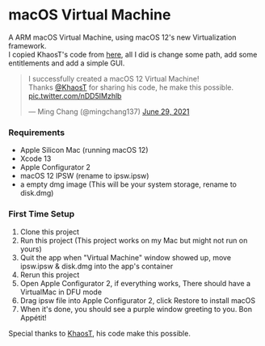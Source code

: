 # macOS Virtual Machine
A ARM macOS Virtual Machine, using macOS 12's new Virtualization framework.  
I copied KhaosT's code from [here](https://gist.github.com/KhaosT/fb0499130bbfcb5754d2174e78cb68b9), all I did is change some path, add some entitlements and add a simple GUI. 

<blockquote class="twitter-tweet"><p lang="en" dir="ltr">I successfully created a macOS 12 Virtual Machine!<br>Thanks <a href="https://twitter.com/KhaosT?ref_src=twsrc%5Etfw">@KhaosT</a> for sharing his code, he make this possible. <a href="https://t.co/nDD5IMzhlb">pic.twitter.com/nDD5IMzhlb</a></p>&mdash; Ming Chang (@mingchang137) <a href="https://twitter.com/mingchang137/status/1409821979071315970?ref_src=twsrc%5Etfw">June 29, 2021</a></blockquote>

### Requirements
- Apple Silicon Mac (running macOS 12)
- Xcode 13
- Apple Configurator 2
- macOS 12 IPSW (rename to ipsw.ipsw)
- a empty dmg image (This will be your system storage, rename to disk.dmg)

### First Time Setup

1. Clone this project  
2. Run this project (This project works on my Mac but might not run on yours)   
3. Quit the app when "Virtual Machine" window showed up, move ipsw.ipsw & disk.dmg into the app's container
4. Rerun this project  
5. Open Apple Configurator 2, if everything works, There should have a VirtualMac in DFU mode
6. Drag ipsw file into Apple Configurator 2, click Restore to install macOS 
7. When it's done, you should see a purple window greeting to you. Bon Appétit!

Special thanks to [KhaosT](https://github.com/KhaosT), his code make this possible.
